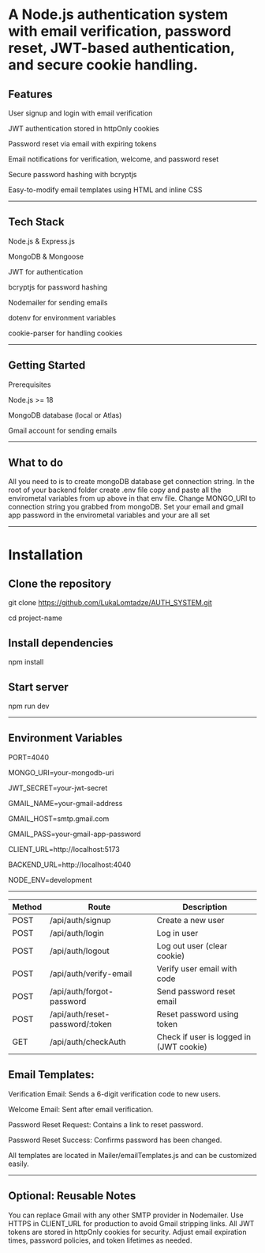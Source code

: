 # A Node.js authentication system with email verification, password reset, JWT-based authentication, and secure cookie handling.


## Features

User signup and login with email verification

JWT authentication stored in httpOnly cookies

Password reset via email with expiring tokens

Email notifications for verification, welcome, and password reset

Secure password hashing with bcryptjs

Easy-to-modify email templates using HTML and inline CSS

--------------------------------------------------------------------

## Tech Stack

Node.js & Express.js

MongoDB & Mongoose

JWT for authentication

bcryptjs for password hashing

Nodemailer for sending emails

dotenv for environment variables

cookie-parser for handling cookies

--------------------------------------------------------------------

## Getting Started

Prerequisites

Node.js >= 18

MongoDB database (local or Atlas)

Gmail account for sending emails

--------------------------------------------------------------------

## What to do
All you need to is to create mongoDB database get connection string. In the root of your backend folder create .env file copy and paste all the envirometal variables from up above in that env file.
Change MONGO_URI to connection string you grabbed from mongoDB. Set your email and gmail app password in the envirometal variables and your are all set

--------------------------------------------------------------------

# Installation
## Clone the repository
git clone https://github.com/LukaLomtadze/AUTH_SYSTEM.git

cd project-name

## Install dependencies
npm install

## Start server
npm run dev

--------------------------------------------------------------------

## Environment Variables

PORT=4040

MONGO_URI=your-mongodb-uri

JWT_SECRET=your-jwt-secret

GMAIL_NAME=your-gmail-address

GMAIL_HOST=smtp.gmail.com

GMAIL_PASS=your-gmail-app-password

CLIENT_URL=http://localhost:5173

BACKEND_URL=http://localhost:4040

NODE_ENV=development


--------------------------------------------------------------------


| Method | Route                            | Description                             |
| ------ | -------------------------------- | --------------------------------------- |
| POST   | /api/auth/signup                 | Create a new user                       |
| POST   | /api/auth/login                  | Log in user                             |
| POST   | /api/auth/logout                 | Log out user (clear cookie)             |
| POST   | /api/auth/verify-email           | Verify user email with code             |
| POST   | /api/auth/forgot-password        | Send password reset email               |
| POST   | /api/auth/reset-password/\:token | Reset password using token              |
| GET    | /api/auth/checkAuth              | Check if user is logged in (JWT cookie) |


## Email Templates:

Verification Email: Sends a 6-digit verification code to new users.

Welcome Email: Sent after email verification.

Password Reset Request: Contains a link to reset password.

Password Reset Success: Confirms password has been changed.

All templates are located in Mailer/emailTemplates.js and can be customized easily.

--------------------------------------------------------------------


## Optional: Reusable Notes
You can replace Gmail with any other SMTP provider in Nodemailer.
Use HTTPS in CLIENT_URL for production to avoid Gmail stripping links.
All JWT tokens are stored in httpOnly cookies for security.
Adjust email expiration times, password policies, and token lifetimes as needed.




























